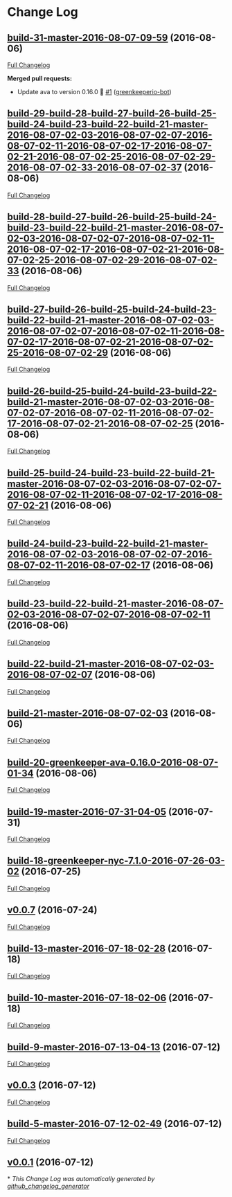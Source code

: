 # Change Log

## [build-31-master-2016-08-07-09-59](https://github.com/willyb321/node-notes/tree/build-31-master-2016-08-07-09-59) (2016-08-06)
[Full Changelog](https://github.com/willyb321/node-notes/compare/build-29-build-28-build-27-build-26-build-25-build-24-build-23-build-22-build-21-master-2016-08-07-02-03-2016-08-07-02-07-2016-08-07-02-11-2016-08-07-02-17-2016-08-07-02-21-2016-08-07-02-25-2016-08-07-02-29-2016-08-07-02-33-2016-08-07-02-37...build-31-master-2016-08-07-09-59)

**Merged pull requests:**

- Update ava to version 0.16.0 🚀 [\#1](https://github.com/willyb321/node-notes/pull/1) ([greenkeeperio-bot](https://github.com/greenkeeperio-bot))

## [build-29-build-28-build-27-build-26-build-25-build-24-build-23-build-22-build-21-master-2016-08-07-02-03-2016-08-07-02-07-2016-08-07-02-11-2016-08-07-02-17-2016-08-07-02-21-2016-08-07-02-25-2016-08-07-02-29-2016-08-07-02-33-2016-08-07-02-37](https://github.com/willyb321/node-notes/tree/build-29-build-28-build-27-build-26-build-25-build-24-build-23-build-22-build-21-master-2016-08-07-02-03-2016-08-07-02-07-2016-08-07-02-11-2016-08-07-02-17-2016-08-07-02-21-2016-08-07-02-25-2016-08-07-02-29-2016-08-07-02-33-2016-08-07-02-37) (2016-08-06)
[Full Changelog](https://github.com/willyb321/node-notes/compare/build-28-build-27-build-26-build-25-build-24-build-23-build-22-build-21-master-2016-08-07-02-03-2016-08-07-02-07-2016-08-07-02-11-2016-08-07-02-17-2016-08-07-02-21-2016-08-07-02-25-2016-08-07-02-29-2016-08-07-02-33...build-29-build-28-build-27-build-26-build-25-build-24-build-23-build-22-build-21-master-2016-08-07-02-03-2016-08-07-02-07-2016-08-07-02-11-2016-08-07-02-17-2016-08-07-02-21-2016-08-07-02-25-2016-08-07-02-29-2016-08-07-02-33-2016-08-07-02-37)

## [build-28-build-27-build-26-build-25-build-24-build-23-build-22-build-21-master-2016-08-07-02-03-2016-08-07-02-07-2016-08-07-02-11-2016-08-07-02-17-2016-08-07-02-21-2016-08-07-02-25-2016-08-07-02-29-2016-08-07-02-33](https://github.com/willyb321/node-notes/tree/build-28-build-27-build-26-build-25-build-24-build-23-build-22-build-21-master-2016-08-07-02-03-2016-08-07-02-07-2016-08-07-02-11-2016-08-07-02-17-2016-08-07-02-21-2016-08-07-02-25-2016-08-07-02-29-2016-08-07-02-33) (2016-08-06)
[Full Changelog](https://github.com/willyb321/node-notes/compare/build-27-build-26-build-25-build-24-build-23-build-22-build-21-master-2016-08-07-02-03-2016-08-07-02-07-2016-08-07-02-11-2016-08-07-02-17-2016-08-07-02-21-2016-08-07-02-25-2016-08-07-02-29...build-28-build-27-build-26-build-25-build-24-build-23-build-22-build-21-master-2016-08-07-02-03-2016-08-07-02-07-2016-08-07-02-11-2016-08-07-02-17-2016-08-07-02-21-2016-08-07-02-25-2016-08-07-02-29-2016-08-07-02-33)

## [build-27-build-26-build-25-build-24-build-23-build-22-build-21-master-2016-08-07-02-03-2016-08-07-02-07-2016-08-07-02-11-2016-08-07-02-17-2016-08-07-02-21-2016-08-07-02-25-2016-08-07-02-29](https://github.com/willyb321/node-notes/tree/build-27-build-26-build-25-build-24-build-23-build-22-build-21-master-2016-08-07-02-03-2016-08-07-02-07-2016-08-07-02-11-2016-08-07-02-17-2016-08-07-02-21-2016-08-07-02-25-2016-08-07-02-29) (2016-08-06)
[Full Changelog](https://github.com/willyb321/node-notes/compare/build-26-build-25-build-24-build-23-build-22-build-21-master-2016-08-07-02-03-2016-08-07-02-07-2016-08-07-02-11-2016-08-07-02-17-2016-08-07-02-21-2016-08-07-02-25...build-27-build-26-build-25-build-24-build-23-build-22-build-21-master-2016-08-07-02-03-2016-08-07-02-07-2016-08-07-02-11-2016-08-07-02-17-2016-08-07-02-21-2016-08-07-02-25-2016-08-07-02-29)

## [build-26-build-25-build-24-build-23-build-22-build-21-master-2016-08-07-02-03-2016-08-07-02-07-2016-08-07-02-11-2016-08-07-02-17-2016-08-07-02-21-2016-08-07-02-25](https://github.com/willyb321/node-notes/tree/build-26-build-25-build-24-build-23-build-22-build-21-master-2016-08-07-02-03-2016-08-07-02-07-2016-08-07-02-11-2016-08-07-02-17-2016-08-07-02-21-2016-08-07-02-25) (2016-08-06)
[Full Changelog](https://github.com/willyb321/node-notes/compare/build-25-build-24-build-23-build-22-build-21-master-2016-08-07-02-03-2016-08-07-02-07-2016-08-07-02-11-2016-08-07-02-17-2016-08-07-02-21...build-26-build-25-build-24-build-23-build-22-build-21-master-2016-08-07-02-03-2016-08-07-02-07-2016-08-07-02-11-2016-08-07-02-17-2016-08-07-02-21-2016-08-07-02-25)

## [build-25-build-24-build-23-build-22-build-21-master-2016-08-07-02-03-2016-08-07-02-07-2016-08-07-02-11-2016-08-07-02-17-2016-08-07-02-21](https://github.com/willyb321/node-notes/tree/build-25-build-24-build-23-build-22-build-21-master-2016-08-07-02-03-2016-08-07-02-07-2016-08-07-02-11-2016-08-07-02-17-2016-08-07-02-21) (2016-08-06)
[Full Changelog](https://github.com/willyb321/node-notes/compare/build-24-build-23-build-22-build-21-master-2016-08-07-02-03-2016-08-07-02-07-2016-08-07-02-11-2016-08-07-02-17...build-25-build-24-build-23-build-22-build-21-master-2016-08-07-02-03-2016-08-07-02-07-2016-08-07-02-11-2016-08-07-02-17-2016-08-07-02-21)

## [build-24-build-23-build-22-build-21-master-2016-08-07-02-03-2016-08-07-02-07-2016-08-07-02-11-2016-08-07-02-17](https://github.com/willyb321/node-notes/tree/build-24-build-23-build-22-build-21-master-2016-08-07-02-03-2016-08-07-02-07-2016-08-07-02-11-2016-08-07-02-17) (2016-08-06)
[Full Changelog](https://github.com/willyb321/node-notes/compare/build-23-build-22-build-21-master-2016-08-07-02-03-2016-08-07-02-07-2016-08-07-02-11...build-24-build-23-build-22-build-21-master-2016-08-07-02-03-2016-08-07-02-07-2016-08-07-02-11-2016-08-07-02-17)

## [build-23-build-22-build-21-master-2016-08-07-02-03-2016-08-07-02-07-2016-08-07-02-11](https://github.com/willyb321/node-notes/tree/build-23-build-22-build-21-master-2016-08-07-02-03-2016-08-07-02-07-2016-08-07-02-11) (2016-08-06)
[Full Changelog](https://github.com/willyb321/node-notes/compare/build-22-build-21-master-2016-08-07-02-03-2016-08-07-02-07...build-23-build-22-build-21-master-2016-08-07-02-03-2016-08-07-02-07-2016-08-07-02-11)

## [build-22-build-21-master-2016-08-07-02-03-2016-08-07-02-07](https://github.com/willyb321/node-notes/tree/build-22-build-21-master-2016-08-07-02-03-2016-08-07-02-07) (2016-08-06)
[Full Changelog](https://github.com/willyb321/node-notes/compare/build-21-master-2016-08-07-02-03...build-22-build-21-master-2016-08-07-02-03-2016-08-07-02-07)

## [build-21-master-2016-08-07-02-03](https://github.com/willyb321/node-notes/tree/build-21-master-2016-08-07-02-03) (2016-08-06)
[Full Changelog](https://github.com/willyb321/node-notes/compare/build-20-greenkeeper-ava-0.16.0-2016-08-07-01-34...build-21-master-2016-08-07-02-03)

## [build-20-greenkeeper-ava-0.16.0-2016-08-07-01-34](https://github.com/willyb321/node-notes/tree/build-20-greenkeeper-ava-0.16.0-2016-08-07-01-34) (2016-08-06)
[Full Changelog](https://github.com/willyb321/node-notes/compare/build-19-master-2016-07-31-04-05...build-20-greenkeeper-ava-0.16.0-2016-08-07-01-34)

## [build-19-master-2016-07-31-04-05](https://github.com/willyb321/node-notes/tree/build-19-master-2016-07-31-04-05) (2016-07-31)
[Full Changelog](https://github.com/willyb321/node-notes/compare/build-18-greenkeeper-nyc-7.1.0-2016-07-26-03-02...build-19-master-2016-07-31-04-05)

## [build-18-greenkeeper-nyc-7.1.0-2016-07-26-03-02](https://github.com/willyb321/node-notes/tree/build-18-greenkeeper-nyc-7.1.0-2016-07-26-03-02) (2016-07-25)
[Full Changelog](https://github.com/willyb321/node-notes/compare/v0.0.7...build-18-greenkeeper-nyc-7.1.0-2016-07-26-03-02)

## [v0.0.7](https://github.com/willyb321/node-notes/tree/v0.0.7) (2016-07-24)
[Full Changelog](https://github.com/willyb321/node-notes/compare/build-13-master-2016-07-18-02-28...v0.0.7)

## [build-13-master-2016-07-18-02-28](https://github.com/willyb321/node-notes/tree/build-13-master-2016-07-18-02-28) (2016-07-18)
[Full Changelog](https://github.com/willyb321/node-notes/compare/build-10-master-2016-07-18-02-06...build-13-master-2016-07-18-02-28)

## [build-10-master-2016-07-18-02-06](https://github.com/willyb321/node-notes/tree/build-10-master-2016-07-18-02-06) (2016-07-18)
[Full Changelog](https://github.com/willyb321/node-notes/compare/build-9-master-2016-07-13-04-13...build-10-master-2016-07-18-02-06)

## [build-9-master-2016-07-13-04-13](https://github.com/willyb321/node-notes/tree/build-9-master-2016-07-13-04-13) (2016-07-12)
[Full Changelog](https://github.com/willyb321/node-notes/compare/v0.0.3...build-9-master-2016-07-13-04-13)

## [v0.0.3](https://github.com/willyb321/node-notes/tree/v0.0.3) (2016-07-12)
[Full Changelog](https://github.com/willyb321/node-notes/compare/build-5-master-2016-07-12-02-49...v0.0.3)

## [build-5-master-2016-07-12-02-49](https://github.com/willyb321/node-notes/tree/build-5-master-2016-07-12-02-49) (2016-07-12)
[Full Changelog](https://github.com/willyb321/node-notes/compare/v0.0.1...build-5-master-2016-07-12-02-49)

## [v0.0.1](https://github.com/willyb321/node-notes/tree/v0.0.1) (2016-07-12)


\* *This Change Log was automatically generated by [github_changelog_generator](https://github.com/skywinder/Github-Changelog-Generator)*